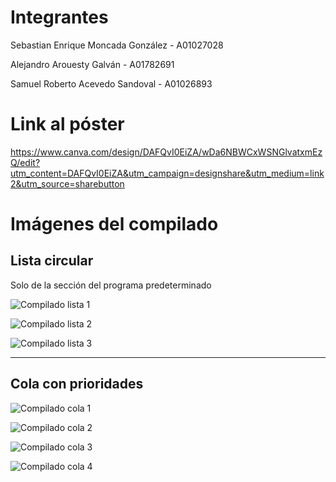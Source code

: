 # Integrantes

Sebastian Enrique Moncada González - A01027028

Alejandro Arouesty Galván - A01782691

Samuel Roberto Acevedo Sandoval - A01026893

# Link al póster

<https://www.canva.com/design/DAFQvI0EiZA/wDa6NBWCxWSNGlvatxmEzQ/edit?utm_content=DAFQvI0EiZA&utm_campaign=designshare&utm_medium=link2&utm_source=sharebutton>

# Imágenes del compilado

## Lista circular

Solo de la sección del programa predeterminado

![Compilado lista 1](./images/Compilado_lista_1.png)

![Compilado lista 2](./images/Compilado_lista_2.png)

![Compilado lista 3](./images/Compilado_lista_3.png)

---

## Cola con prioridades

![Compilado cola 1](./images/Compilado_cola_1.png)

![Compilado cola 2](./images/Compilado_cola_2.png)

![Compilado cola 3](./images/Compilado_cola_3.png)

![Compilado cola 4](./images/Compilado_cola_4.png)
